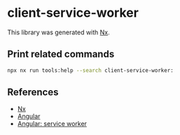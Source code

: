 # client-service-worker

This library was generated with [Nx](https://nx.dev).

## Print related commands

```bash
npx nx run tools:help --search client-service-worker:
```

## References

- [Nx](https://nx.dev)
- [Angular](https://angular.io)
- [Angular: service worker](https://angular.io/guide/service-worker-getting-started)
